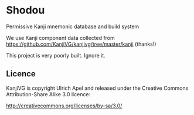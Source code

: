 # Shodou
Permissive Kanji mnemonic database and build system

We use Kanji component data collected from https://github.com/KanjiVG/kanjivg/tree/master/kanji (thanks!)

This project is very poorly built. Ignore it.

Licence
-------
KanjiVG is copyright Ulrich Apel and released under the Creative Commons
Attribution-Share Alike 3.0 licence:

http://creativecommons.org/licenses/by-sa/3.0/
